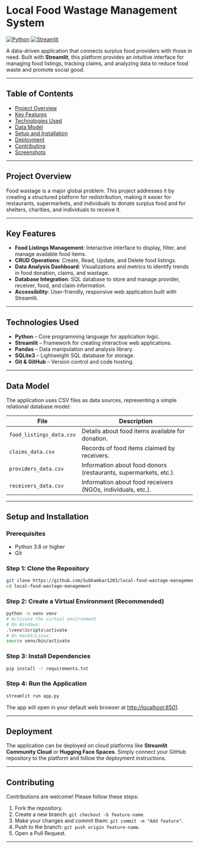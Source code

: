 


# Local Food Wastage Management System

[![Python](https://img.shields.io/badge/Python-3.8%2B-blue)](https://www.python.org/)
[![Streamlit](https://img.shields.io/badge/Streamlit-App-orange)](https://streamlit.io/)

A data-driven application that connects surplus food providers with those in need. Built with **Streamlit**, this platform provides an intuitive interface for managing food listings, tracking claims, and analyzing data to reduce food waste and promote social good.

---

## Table of Contents
- [Project Overview](#project-overview)
- [Key Features](#key-features)
- [Technologies Used](#technologies-used)
- [Data Model](#data-model)
- [Setup and Installation](#setup-and-installation)
- [Deployment](#deployment)
- [Contributing](#contributing)
- [Screenshots](#screenshots)

---

## Project Overview
Food wastage is a major global problem. This project addresses it by creating a structured platform for redistribution, making it easier for restaurants, supermarkets, and individuals to donate surplus food and for shelters, charities, and individuals to receive it.

---

## Key Features
- **Food Listings Management**: Interactive interface to display, filter, and manage available food items.
- **CRUD Operations**: Create, Read, Update, and Delete food listings.
- **Data Analysis Dashboard**: Visualizations and metrics to identify trends in food donation, claims, and wastage.
- **Database Integration**: SQL database to store and manage provider, receiver, food, and claim information.
- **Accessibility**: User-friendly, responsive web application built with Streamlit.

---

## Technologies Used
- **Python** – Core programming language for application logic.
- **Streamlit** – Framework for creating interactive web applications.
- **Pandas** – Data manipulation and analysis library.
- **SQLite3** – Lightweight SQL database for storage.
- **Git & GitHub** – Version control and code hosting.

---

## Data Model
The application uses CSV files as data sources, representing a simple relational database model:

| File | Description |
|------|-------------|
| `food_listings_data.csv` | Details about food items available for donation. |
| `claims_data.csv` | Records of food items claimed by receivers. |
| `providers_data.csv` | Information about food donors (restaurants, supermarkets, etc.). |
| `receivers_data.csv` | Information about food receivers (NGOs, individuals, etc.). |

---

## Setup and Installation

### Prerequisites
- Python 3.8 or higher
- Git

### Step 1: Clone the Repository
```bash
git clone https://github.com/Subhamkar1203/local-food-wastage-management.git
cd local-food-wastage-management
````

### Step 2: Create a Virtual Environment (Recommended)

```bash
python -m venv venv
# Activate the virtual environment
# On Windows:
.\venv\Scripts\activate
# On macOS/Linux:
source venv/bin/activate
```

### Step 3: Install Dependencies

```bash
pip install -r requirements.txt
```

### Step 4: Run the Application

```bash
streamlit run app.py
```

The app will open in your default web browser at [http://localhost:8501](http://localhost:8501).

---

## Deployment

The application can be deployed on cloud platforms like **Streamlit Community Cloud** or **Hugging Face Spaces**. Simply connect your GitHub repository to the platform and follow the deployment instructions.

---

## Contributing

Contributions are welcome! Please follow these steps:

1. Fork the repository.
2. Create a new branch: `git checkout -b feature-name`.
3. Make your changes and commit them: `git commit -m "Add feature"`.
4. Push to the branch: `git push origin feature-name`.
5. Open a Pull Request.

---
